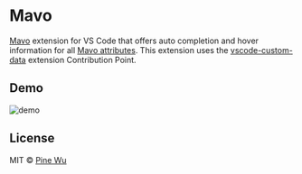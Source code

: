 # Mavo

[Mavo](https://mavo.io/) extension for VS Code that offers auto completion and hover information for all [Mavo attributes](https://mavo.io/docs/). This extension uses the [vscode-custom-data](https://github.com/microsoft/vscode-custom-data) extension Contribution Point.

## Demo

![demo](./media/demo.gif)

## License

MIT © [Pine Wu](https://github.com/octref) 
